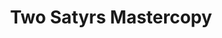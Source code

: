 ---
layout: post
title: "Two Satyrs Mastercopy"
category: portfolio
tags: illustration
thumbnail: /portfolio/thumbs/twosatyrs.jpg
full: /portfolio/full/twosatyrs.jpg
orientation: portrait
medium: Digital Painting
description: A study of Peter Paul Rubens' painting "Two Satyrs". This was worked at on and off for months before getting to a point where I was happy with it. It was painted in grayscale, with color glazes over it. 
---